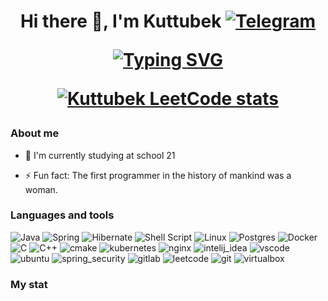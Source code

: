 <h1 align="center">Hi there 👋, I'm Kuttubek <a href="https://t.me/starfirs21">
    <img src="https://img.shields.io/badge/Telegram-blue?style=for-the-badge&logo=telegram&logoColor=white" alt="Telegram"/>
  </a>

[![Typing SVG](https://readme-typing-svg.herokuapp.com?color=%2336BCF7&lines=Student+of+the+school+21)](https://git.io/typing-svg)

[![Kuttubek LeetCode stats](https://leetcode-stats-six.vercel.app/api?username=Kuttubek7&theme=dark)](https://github.com/KnlnKS/leetcode-stats)


<!--
[![Kuttubek LeetCode stats](https://leetcode-stats-six.vercel.app/api?username=Kuttubek7&theme=dark)](https://github.com/KnlnKS/leetcode-stats) </li> [![Top Langs](https://github-readme-stats.vercel.app/api/top-langs/?username=Kuttubek7&layout=compact)](https://github.com/anuraghazra/github-readme-stats) -->
<!--
[![Top Langs](https://github-readme-stats.vercel.app/api/top-langs/?username=Kuttubek7&layout=compact)](https://github.com/anuraghazra/github-readme-stats) 
 -->
<!-- </li> [![Kuttubek LeetCode stats](https://leetcode-stats-six.vercel.app/api?username=Kuttubek7&theme=dark)](https://github.com/KnlnKS/leetcode-stats) --> 


<!-- - 🔭 I’m currently working on ...
- 👯 I’m looking to collaborate on ...
- 🤔 I’m looking for help with ...
- 💬 Ask me about ...-->
### About me 
- 🌱 I'm currently studying at school 21
<!-- - 📫 How to reach me: https:/t.me/starfirs21 <a href="https://t.me/starfirs21"> </a> -->
- ⚡ Fun fact: The first programmer in the history of mankind was a woman.

### Languages and tools
![Java](https://img.shields.io/badge/java-%23ED8B00.svg?style=for-the-badge&logo=openjdk&logoColor=white) </li> ![Spring](https://img.shields.io/badge/spring-%236DB33F.svg?style=for-the-badge&logo=spring&logoColor=white) </li> ![Hibernate](https://img.shields.io/badge/Hibernate-59666C?style=for-the-badge&logo=Hibernate&logoColor=white) </li> ![Shell Script](https://img.shields.io/badge/shell_script-%23121011.svg?style=for-the-badge&logo=gnu-bash&logoColor=white) </li> ![Linux](https://img.shields.io/badge/Linux-FCC624?style=for-the-badge&logo=linux&logoColor=black) </li> ![Postgres](https://img.shields.io/badge/postgres-%23316192.svg?style=for-the-badge&logo=postgresql&logoColor=white) </li> ![Docker](https://img.shields.io/badge/docker-%230db7ed.svg?style=for-the-badge&logo=docker&logoColor=white) </li> ![C](https://img.shields.io/badge/c-%2300599C.svg?style=for-the-badge&logo=c&logoColor=white) </li> ![C++](https://img.shields.io/badge/c++-%2300599C.svg?style=for-the-badge&logo=c%2B%2B&logoColor=white) </li> ![cmake](https://img.shields.io/badge/CMake-064F8C?style=for-the-badge&logo=cmake&logoColor=white) </li> ![kubernetes](https://img.shields.io/badge/kubernetes-326ce5.svg?&style=for-the-badge&logo=kubernetes&logoColor=white) </li> ![nginx](https://img.shields.io/badge/Nginx-009639?style=for-the-badge&logo=nginx&logoColor=white) </li> ![intelij_idea](https://img.shields.io/badge/IntelliJ_IDEA-000000.svg?style=for-the-badge&logo=intellij-idea&logoColor=white) </li> ![vscode](https://img.shields.io/badge/VSCode-0078D4?style=for-the-badge&logo=visual%20studio%20code&logoColor=white) </li> ![ubuntu](https://img.shields.io/badge/Ubuntu-E95420?style=for-the-badge&logo=ubuntu&logoColor=white) </li> ![spring_security](https://img.shields.io/badge/Spring_Security-6DB33F?style=for-the-badge&logo=Spring-Security&logoColor=white) </li> ![gitlab](https://img.shields.io/badge/GitLab-330F63?style=for-the-badge&logo=gitlab&logoColor=white) </li> ![leetcode](https://img.shields.io/badge/-LeetCode-FFA116?style=for-the-badge&logo=LeetCode&logoColor=black) </li> ![git](https://img.shields.io/badge/GIT-E44C30?style=for-the-badge&logo=git&logoColor=white) </li> ![virtualbox](https://img.shields.io/badge/VirtualBox-21416b?style=for-the-badge&logo=VirtualBox&logoColor=white) </li> ![]()

<!-- 
<img src="https://github.com/devicons/devicon/blob/v2.15.1/icons/java/java-original.svg" title="git" width="40" height="40"/>&nbsp;
<img src="https://cdn.jsdelivr.net/gh/devicons/devicon/icons/cplusplus/cplusplus-original.svg" title="Cpp" width="40" height="40"/>&nbsp;
<img src="https://cdn.jsdelivr.net/gh/devicons/devicon/icons/c/c-original.svg" title="C" width="40" height="40"/>&nbsp;
<img src="https://cdn.jsdelivr.net/gh/devicons/devicon/icons/postgresql/postgresql-original.svg" title="sql" width="40" height="40"/>&nbsp;
<img src="https://github.com/devicons/devicon/blob/v2.15.1/icons/spring/spring-original-wordmark.svg" title="git" width="40" height="40"/>&nbsp;
<img src="https://cdn.jsdelivr.net/gh/devicons/devicon/icons/git/git-plain.svg" title="git" width="40" height="40"/>&nbsp;
<img src="https://cdn.jsdelivr.net/gh/devicons/devicon/icons/docker/docker-plain-wordmark.svg" title="Docker" width="40" height="40"/>&nbsp;
<img src="https://cdn.jsdelivr.net/gh/devicons/devicon/icons/linux/linux-original.svg" title="Linux" width="40" height="40"/>&nbsp;
<img src="https://github.com/devicons/devicon/blob/v2.15.1/icons/intellij/intellij-original.svg" title="bash" width="40" height="40"/>&nbsp;
<img src="https://cdn.jsdelivr.net/gh/devicons/devicon/icons/qt/qt-original.svg" title="Qt" width="40" height="40"/>&nbsp;
<img src="https://github.com/devicons/devicon/blob/v2.15.1/icons/vscode/vscode-original.svg" title="Qt" width="40" height="40"/>&nbsp;
<img src="https://cdn.jsdelivr.net/gh/devicons/devicon/icons/bash/bash-original.svg" title="bash" width="40" height="40"/>&nbsp; -->


### My stat

<div id="stat" align="center">
    <img src="https://github-profile-summary-cards.vercel.app/api/cards/profile-details?username=Kuttubek7&theme=github_dark" alt=""/> 
    <img src="https://github-profile-summary-cards.vercel.app/api/cards/most-commit-language?username=Kuttubek7&theme=github_dark" alt=""/> </li> <img src="https://github-profile-summary-cards.vercel.app/api/cards/stats?username=Kuttubek7&theme=github_dark" alt=""/> </li> <img src="http://github-profile-summary-cards.vercel.app/api/cards/repos-per-language?username=Kuttubek7&theme=github_dark" alt=""/> </li> <img src="http://github-profile-summary-cards.vercel.app/api/cards/productive-time?username=Kuttubek7&theme=github_dark&utcOffset=8" alt=""/>
</div>
